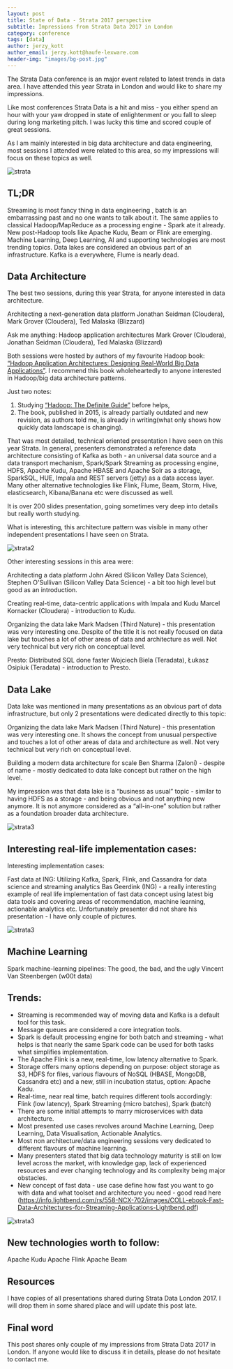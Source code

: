 ```yaml
---
layout: post
title: State of Data - Strata 2017 perspective
subtitle: Impressions from Strata Data 2017 in London 
category: conference
tags: [data]
author: jerzy_kott
author_email: jerzy.kott@haufe-lexware.com
header-img: "images/bg-post.jpg"
---
```


The Strata Data conference is an major event related to latest trends in data area. I have attended this year Strata in London
and would like to share my impressions.

Like most conferences Strata Data is a hit and miss - you either spend an hour with your yaw dropped in state of enlightenment
or you fall to sleep during long marketing pitch. I was lucky this time and scored couple of great sessions.

As I am mainly interested in big data architecture and data engineering, most sessions I attended were related to this area,
so my impressions will focus on these topics as well.

![strata](/images/strata-2017/IMG_0811.jpg)


## TL;DR
Streaming is most fancy thing in data engineering , batch is an embarrassing past and no one wants to talk about it. 
The same applies to classical Hadoop/MapReduce as a processing engine - Spark ate it already. 
New post-Hadoop tools like Apache Kudu, Beam or Flink are emerging.  
Machine Learning, Deep Learning, AI and supporting technologies are most trending topics. 
Data lakes are considered an obvious part of an infrastructure. 
Kafka is a everywhere, Flume is nearly dead. 

## Data Architecture
The best two sessions, during this year Strata, for anyone interested in data architecture.

Architecting a next-generation data platform Jonathan Seidman (Cloudera), Mark Grover (Cloudera), Ted Malaska (Blizzard)

Ask me anything: Hadoop application architectures Mark Grover (Cloudera), Jonathan Seidman (Cloudera), Ted Malaska (Blizzard)


Both sessions were hosted by authors of my favourite Hadoop book: [“Hadoop Application Architectures: Designing Real-World 
Big Data Applications”](http://shop.oreilly.com/product/0636920033196.do). I recommend this book wholeheartedly to anyone 
interested in Hadoop/big data architecture patterns. 

Just two notes: 
1. Studying [“Hadoop: The Definite Guide”](http://shop.oreilly.com/product/0636920033448.do) before helps, 
2. The book, published in 2015, is already partially outdated and new revision, as authors told me, is already in 
writing(what only shows how quickly data landscape is changing). 

That was most detailed, technical oriented presentation I have seen on this year Strata. 
In general, presenters demonstrated a reference data architecture consisting of Kafka as both - an universal data source 
and a data transport mechanism, Spark/Spark Streaming as processing engine, HDFS, Apache Kudu, Apache HBASE and Apache Solr 
as a storage, SparkSQL, HUE, Impala and REST servers (jetty) as a data access layer. Many other alternative technologies like
Flink, Flume, Beam, Storm, Hive, elasticsearch, Kibana/Banana etc were discussed as well.

It is over 200 slides presentation, going sometimes very deep into details but really worth studying.

What is interesting, this architecture pattern was visible in many other independent presentations I have seen on Strata.

![strata2](/images/strata-2017/strata2.png)

Other interesting sessions in this area were:

Architecting a data platform John Akred (Silicon Valley Data Science), Stephen O'Sullivan (Silicon Valley Data Science) - 
a bit too high level but good as an introduction.

Creating real-time, data-centric applications with Impala and Kudu Marcel Kornacker (Cloudera) - introduction to Kudu.

Organizing the data lake Mark Madsen (Third Nature) - this presentation was very interesting one. Despite of the title it is 
not really focused on data lake but touches a lot of other areas of data and architecture as well. Not very technical but 
very rich on conceptual level. 

Presto: Distributed SQL done faster Wojciech Biela (Teradata), Łukasz Osipiuk (Teradata) - introduction to Presto.


## Data Lake
Data lake was mentioned in many presentations as an obvious part of data infrastructure, but only 2 presentations were 
dedicated directly to this topic:

Organizing the data lake Mark Madsen (Third Nature) - this presentation was very interesting one. It shows the concept from 
unusual perspective and touches a lot of other areas of data and architecture as well. Not very technical but very rich on 
conceptual level. 

Building a modern data architecture for scale Ben Sharma (Zaloni) - despite of name - mostly dedicated to data lake concept 
but rather on the high level.

My impression was that data lake is a “business as usual” topic - similar to having HDFS as a storage - and being obvious and
not anything new anymore. It is not anymore considered as a “all-in-one” solution but rather as a foundation broader data 
architecture. 

![strata3](/images/strata-2017/strata3.png)



## Interesting real-life implementation cases:
Interesting implementation cases:

Fast data at ING: Utilizing Kafka, Spark, Flink, and Cassandra for data science and streaming analytics Bas Geerdink
(ING) - a really interesting example of real life implementation of fast data concept using latest big data tools and 
covering areas of recommendation, machine learning, actionable analytics etc. Unfortunately presenter did not share his 
presentation - I have only couple of pictures.


![strata3](/images/strata-2017/strata5.jpg)

 
## Machine Learning
Spark machine-learning pipelines: The good, the bad, and the ugly Vincent Van Steenbergen (w00t data)



## Trends:
* Streaming is recommended way of moving data and Kafka is a default tool for this task.
* Message queues are considered a core integration tools. 
* Spark is default processing engine for both batch and streaming - what helps is that nearly the same Spark code can be used
for both tasks what simplifies implementation. 
* The Apache Flink is a new,  real-time, low latency alternative to Spark.
* Storage offers many options depending on purpose: object storage as S3, HDFS for files, various flavours of NoSQL (HBASE, 
MongoDB, Cassandra etc) and a new, still in incubation status, option: Apache Kadu.
* Real-time, near real time, batch requires different tools accordingly: Flink (low latency), Spark Streaming (micro batches),
Spark (batch)
* There are some initial attempts to marry microservices with data architecture.
* Most presented use cases revolves around Machine Learning, Deep Learning, Data Visualisation, Actionable Analytics.
* Most non architecture/data engineering sessions very dedicated to different flavours of machine learning.
* Many presenters stated that big data technology maturity is still on low level across the market, with knowledge gap, lack
of experienced resources and ever changing technology and its complexity being major obstacles.
* New concept of fast data - use case define how fast you want to go with data and what toolset and architecture you need - 
good read here (https://info.lightbend.com/rs/558-NCX-702/images/COLL-ebook-Fast-Data-Architectures-for-Streaming-Applications-Lightbend.pdf)

![strata3](/images/strata-2017/strata4.png)

## New technologies worth to follow:
Apache Kudu
Apache Flink
Apache Beam

## Resources
I have copies of all presentations shared during Strata Data London 2017. I will drop them in some shared place and will update this 
post late.

## Final word

This post shares only couple of my impressions from Strata Data 2017 in London. If anyone would like to discuss it in details,
please do not hesitate to contact me.
